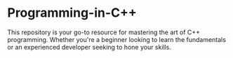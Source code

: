 # Programming-in-C++

This repository is your go-to resource for mastering the art of C++ programming. Whether you're a beginner looking to learn the fundamentals or an experienced developer seeking to hone your skills.
